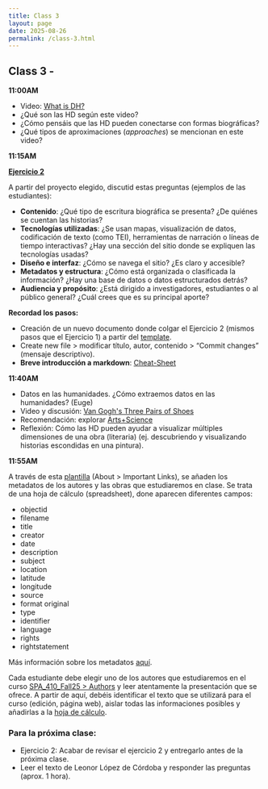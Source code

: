 ```yaml
---
title: Class 3
layout: page
date: 2025-08-26
permalink: /class-3.html
---
```


## Class 3 -

**11:00AM** 

- Video: [What is DH?](https://drive.google.com/drive/u/0/folders/1Jqp_42Q1pe0FVAAZA5pxW-lqY23dZD3A)
- ¿Qué son las HD según este video?
- ¿Cómo pensáis que las HD pueden conectarse con formas biográficas?
- ¿Qué tipos de aproximaciones (*approaches*) se mencionan en este video?

**11:15AM**

**[Ejercicio 2](https://dh-miami.github.io/SPA_410_Fall25/2025/08/18/exercise-2-instructions.html)**   

A partir del proyecto elegido, discutid estas preguntas (ejemplos de las estudiantes): 

* **Contenido**: ¿Qué tipo de escritura biográfica se presenta? ¿De quiénes se cuentan las historias?  
* **Tecnologías utilizadas**: ¿Se usan mapas, visualización de datos, codificación de texto (como TEI), herramientas de narración o líneas de tiempo interactivas? ¿Hay una sección del sitio donde se expliquen las tecnologías usadas?  
* **Diseño e interfaz**: ¿Cómo se navega el sitio? ¿Es claro y accesible?  
* **Metadatos y estructura**: ¿Cómo está organizada o clasificada la información? ¿Hay una base de datos o datos estructurados detrás?  
* **Audiencia y propósito**: ¿Está dirigido a investigadores, estudiantes o al público general? ¿Cuál crees que es su principal aporte?

**Recordad los pasos:** 

- Creación de un nuevo documento donde colgar el Ejercicio 2 (mismos pasos que el Ejercicio 1) a partir del [template](https://raw.githubusercontent.com/dh-miami/SPA_410_Fall25/refs/heads/main/_posts/exercise-2/2025-08-21-exercise-2-template.md).     
- Create new file > modificar título, autor, contenido > “Commit changes” (mensaje descriptivo).
- **Breve introducción a markdown**: [Cheat-Sheet](https://www.markdownguide.org/cheat-sheet/)

**11:40AM**

- Datos en las humanidades. ¿Cómo extraemos datos en las humanidades? (Euge)
- Video y discusión: [Van Gogh's Three Pairs of Shoes](https://drive.google.com/drive/folders/1Jqp_42Q1pe0FVAAZA5pxW-lqY23dZD3A) 
- Recomendación: explorar [Arts+Science](https://harvardartmuseums.org/tour/39/slide/521)
- Reflexión: Cómo las HD pueden ayudar a visualizar múltiples dimensiones de una obra (literaria) (ej. descubriendo y visualizando historias escondidas en una pintura). 


**11:55AM**

A través de esta [plantilla](https://docs.google.com/spreadsheets/d/1J5GAloe_nFeOwAX9t413r6xBFG3_9bkmUVk_xNXwA1g/edit?gid=1447384171#gid=1447384171) (About > Important Links), se añaden los metadatos de los autores y las obras que estudiaremos en clase. Se trata de una hoja de cálculo (spreadsheet), done aparecen diferentes campos:

- objectid
- filename
- title
- creator
- date
- description
- subject 
- location
- latitude 
- longitude 
- source 
- format original 
- type
- identifier 
- language
- rights 
- rightstatement 

Más información sobre los metadatos [aquí](https://collectionbuilder.github.io/cb-docs/docs/metadata/gh_metadata/). 

Cada estudiante debe elegir uno de los autores que estudiaremos en el curso [SPA_410_Fall25 > Authors](https://dh-miami.github.io/SPA_410_Fall25/guamanpoma.html) y leer atentamente la presentación que se ofrece. A partir de aquí, debéis identificar el texto que se utilizará para el curso (edición, página web), aislar todas las informaciones posibles y añadirlas a la [hoja de cálculo]((https://docs.google.com/spreadsheets/d/1J5GAloe_nFeOwAX9t413r6xBFG3_9bkmUVk_xNXwA1g/edit?gid=1447384171#gid=1447384171)). 

   
### Para la próxima clase: 

- Ejercicio 2: Acabar de revisar el ejercicio 2 y entregarlo antes de la próxima clase. 
- Leer el texto de Leonor López de Córdoba y responder las preguntas (aprox. 1 hora). 